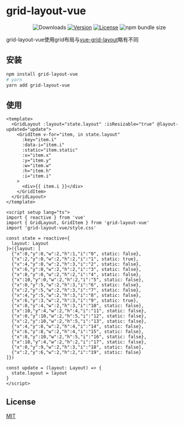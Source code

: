 # grid-layout-vue

<p align="center">
 <img src="https://img.shields.io/npm/dm/grid-layout-vue.svg" alt="Downloads"></a>
  <a href="https://www.npmjs.com/package/grid-layout-vue"><img src="https://img.shields.io/npm/v/grid-layout-vue.svg" alt="Version"></a>
  <a href="https://github.com/lghuahua/grid-layout/blob/main/LICENSE"><img src="https://img.shields.io/github/license/lghuahua/grid-layout" alt="License"></a>
  <img alt="npm bundle size" src="https://img.shields.io/bundlephobia/min/grid-layout-vue">
</p>

grid-layout-vue使用grid布局与[vue-grid-layout](https://github.com/jbaysolutions/vue-grid-layout)略有不同

## 安装
```bash
npm install grid-layout-vue
# yarn
yarn add grid-layout-vue
```

## 使用
```vue
<template>
  <GridLayout :layout="state.layout" :isResizable="true" @layout-updated="update">
    <GridItem v-for="item, in state.layout"
      :key="item.i"
      :data-i="item.i"
      :static="item.static"
      :x="item.x"
      :y="item.y"
      :w="item.w"
      :h="item.h"
      :i="item.i"
    >
      <div>{{ item.i }}</div>
    </GridItem>
  </GridLayout>
</template>

<script setup lang="ts">
import { reactive } from 'vue'
import { GridLayout, GridItem } from 'grid-layout-vue'
import 'grid-layout-vue/style.css'

const state = reactive<{
  layout: Layout
}>({layout: [
  {"x":0,"y":0,"w":2,"h":1,"i":"0", static: false},
  {"x":2,"y":0,"w":2,"h":2,"i":"1", static: true},
  {"x":4,"y":0,"w":2,"h":3,"i":"2", static: false},
  {"x":6,"y":0,"w":2,"h":2,"i":"3", static: false},
  {"x":8,"y":0,"w":2,"h":2,"i":"4", static: false},
  {"x":10,"y":0,"w":2,"h":2,"i":"5", static: false},
  {"x":0,"y":5,"w":2,"h":3,"i":"6", static: false},
  {"x":2,"y":5,"w":2,"h":3,"i":"7", static: false},
  {"x":4,"y":5,"w":2,"h":3,"i":"8", static: false},
  {"x":6,"y":3,"w":2,"h":3,"i":"9", static: true},
  {"x":8,"y":4,"w":2,"h":3,"i":"10", static: false},
  {"x":10,"y":4,"w":2,"h":4,"i":"11", static: false},
  {"x":0,"y":10,"w":2,"h":5,"i":"12", static: false},
  {"x":2,"y":10,"w":2,"h":5,"i":"13", static: false},
  {"x":4,"y":8,"w":2,"h":4,"i":"14", static: false},
  {"x":6,"y":8,"w":2,"h":4,"i":"15", static: false},
  {"x":8,"y":10,"w":2,"h":5,"i":"16", static: false},
  {"x":10,"y":4,"w":2,"h":2,"i":"17", static: false},
  {"x":0,"y":9,"w":2,"h":3,"i":"18", static: false},
  {"x":2,"y":6,"w":2,"h":2,"i":"19", static: false}
]})

const update = (layout: Layout) => {
  state.layout = layout
}
</script>

```

## License

[MIT](https://github.com/lghuahua/grid-layout/blob/main/LICENSE)